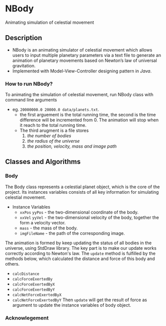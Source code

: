 # NBody
Animating simulation of celestial movement

## Description
- NBody is an animating simulator of celestial movement which allows users to input multiple planetary parameters via a text file to generate an animation of planetary movements based on Newton’s law of universal gravitation.
- Implemented with Model-View-Controller designing pattern in *Java*.


### How to run NBody?
To animating the simulation of celestial movement, run NBody class with command line arguments
- eg. `20000000.0 20000.0 data/planets.txt`.
  - the first arguement is the total running time, the second is the time difference will be incremented from 0. The animation will stop when it reach to the total running time.
  - The third arugment is a file stores 
    1. *the number of bodies*
    2. *the radius of the universe*
    3. *the position, velocity, mass and image path* 

## Classes and Algorithms
### Body
The Body class represents a celestial planet object, which is the core of the project. Its instances variables consists of all key information for simulating celestial movement.
* Instance Variables
  -  `xxPos` `yyPos` - the two-dimensional coordinate of the body.
  -  `xxVel` `yyVel` - the two-dimensional velocity of the body, together the form a velocity vector.
  -  `mass` - the mass of the body.
  -  `imgFileName` - the path of the corresponding image.
  
The animation is formed by keep updating the status of all bodies in the universe, using StdDraw library. The key part is to make our update works correctly according to Newton's law.
The `update` method is fulfilled by the methods below, which calculated the distance and force of this body and others.
  - `calcDistance`
  - `calcForceExertedBy`
  - `calcForceExertedByX`
  - `calcForceExertedByY`
  - `calcNetForceExertedByX`
  - `calcNetForceExertedByY`
Then `update` will get the result of force as argument to update the instance variables of body object.



### Acknowlegement

